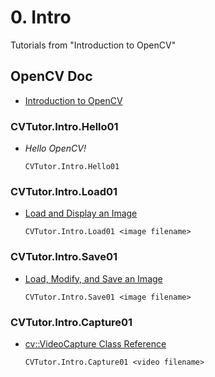 # 0. Intro
Tutorials from "Introduction to OpenCV"


## OpenCV Doc

* [Introduction to OpenCV](http://docs.opencv.org/3.1.0/df/d65/tutorial_table_of_content_introduction.html)



### CVTutor.Intro.Hello01

* _Hello OpenCV!_

    `CVTutor.Intro.Hello01`


### CVTutor.Intro.Load01

* [Load and Display an Image](http://docs.opencv.org/3.1.0/db/deb/tutorial_display_image.html)

    `CVTutor.Intro.Load01 <image filename>`


### CVTutor.Intro.Save01

* [Load, Modify, and Save an Image](http://docs.opencv.org/3.1.0/db/d64/tutorial_load_save_image.html)

   `CVTutor.Intro.Save01 <image filename>`


### CVTutor.Intro.Capture01

* [cv::VideoCapture Class Reference](http://docs.opencv.org/master/d8/dfe/classcv_1_1VideoCapture.html)

    `CVTutor.Intro.Capture01 <video filename>`


